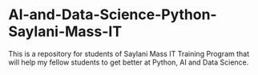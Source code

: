# AI-and-Data-Science-Python-Saylani-Mass-IT
This is a repository for students of Saylani Mass IT Training Program that will help my fellow students to get better at Python, AI and Data Science. 
